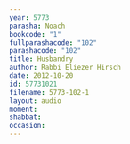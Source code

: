 ```yaml
---
year: 5773
parasha: Noach
bookcode: "1"
fullparashacode: "102"
parashacode: "102"
title: Husbandry
author: Rabbi Eliezer Hirsch
date: 2012-10-20
id: 57731021
filename: 5773-102-1
layout: audio
moment: 
shabbat: 
occasion: 
---
```

